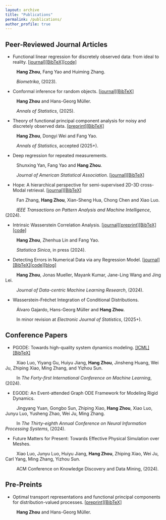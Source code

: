 ```yaml
---
layout: archive
title: "Publications"
permalink: /publications/
author_profile: true
---
```

## Peer-Reviewed Journal Articles

- Functional linear regression for discretely observed data: from ideal to reality. [\[journal\]](https://academic.oup.com/biomet/article-abstract/110/2/381/6726182)[\[BibTeX\]](https://hg-zh.github.io/files/bmka_flr)[\[code\]](https://github.com/hg-zh/FLR)

&nbsp;&nbsp;&nbsp;&nbsp;&nbsp;&nbsp;&nbsp;&nbsp; **Hang Zhou**, Fang Yao and Huiming Zhang.

&nbsp;&nbsp;&nbsp;&nbsp;&nbsp;&nbsp;&nbsp;&nbsp; *Biometrika*, (2023).

- Conformal inference for random objects. [\[journal\]](https://projecteuclid.org/journals/annals-of-statistics/volume-53/issue-3/Conformal-inference-for-random-objects/10.1214/25-AOS2495.full)[\[BibTeX\]](https://hg-zh.github.io/files/arXiv_OC)

&nbsp;&nbsp;&nbsp;&nbsp;&nbsp;&nbsp;&nbsp;&nbsp; **Hang Zhou** and Hans-Georg Müller.

&nbsp;&nbsp;&nbsp;&nbsp;&nbsp;&nbsp;&nbsp;&nbsp;  *Annals of Statistics*, (2025).

- Theory of functional principal component analysis for noisy and discretely observed data. [\[preprint\]](https://arxiv.org/abs/2209.08768)[\[BibTeX\]](https://hg-zh.github.io/files/arXiv_FPCA)

&nbsp;&nbsp;&nbsp;&nbsp;&nbsp;&nbsp;&nbsp;&nbsp; **Hang Zhou**, Dongyi Wei and Fang Yao.

&nbsp;&nbsp;&nbsp;&nbsp;&nbsp;&nbsp;&nbsp;&nbsp; *Annals of Statistics*,  accepted (2025+).



- Deep regression for repeated measurements. 

&nbsp;&nbsp;&nbsp;&nbsp;&nbsp;&nbsp;&nbsp;&nbsp; Shunxing Yan, Fang Yao and **Hang Zhou**.

&nbsp;&nbsp;&nbsp;&nbsp;&nbsp;&nbsp;&nbsp;&nbsp;  *Journal of American Statistical Association*.  [\[journal\]](https://www.tandfonline.com/doi/full/10.1080/01621459.2025.2458344)[\[BibTeX\]](https://hg-zh.github.io/files/drr)

- Hope: A hierarchical perspective for semi-supervised 2D-3D cross-Modal retrieval. [\[journal\]](https://doi.org/10.1109/TPAMI.2024.3412760)[\[BibTeX\]](https://hg-zh.github.io/files/HOPE)

&nbsp;&nbsp;&nbsp;&nbsp;&nbsp;&nbsp;&nbsp;&nbsp; Fan Zhang, **Hang Zhou**, Xian-Sheng Hua, Chong Chen and Xiao Luo. 

&nbsp;&nbsp;&nbsp;&nbsp;&nbsp;&nbsp;&nbsp;&nbsp; *IEEE Transactions on Pattern Analysis and Machine Intelligence*,  (2024).

- Intrinsic Wasserstein Correlation Analysis. [\[journal\]](https://www3.stat.sinica.edu.tw/ss_newpaper/SS-2023-0147_na.pdf)[\[preprint\]](https://arxiv.org/abs/2105.15000)[\[BibTeX\]](https://hg-zh.github.io/files/arXiv_WCCA)[\[code\]](https://github.com/hg-zh/WICA)

&nbsp;&nbsp;&nbsp;&nbsp;&nbsp;&nbsp;&nbsp;&nbsp; **Hang Zhou**, Zhenhua Lin and Fang Yao.

&nbsp;&nbsp;&nbsp;&nbsp;&nbsp;&nbsp;&nbsp;&nbsp; *Statistica Sinica*, in press (2024).

- Detecting Errors in Numerical Data via any Regression Model. [\[journal\]](https://openreview.net/forum?id=CIQ5iemeTw)[\[BibTeX\]](https://hg-zh.github.io/files/arXiv_DE)[\[code\]](https://github.com/hg-zh/RLE)[\[blog\]](https://web-git-jwmueller-regressionblog-cleanlab.vercel.app/blog/regression/)

&nbsp;&nbsp;&nbsp;&nbsp;&nbsp;&nbsp;&nbsp;&nbsp; **Hang Zhou**, Jonas Mueller, Mayank Kumar, Jane-Ling Wang and Jing Lei.

&nbsp;&nbsp;&nbsp;&nbsp;&nbsp;&nbsp;&nbsp;&nbsp; *Journal of Data-centric Machine Learning Research*,  (2024).

- Wasserstein-Fréchet Integration of Conditional Distributions.

&nbsp;&nbsp;&nbsp;&nbsp;&nbsp;&nbsp;&nbsp;&nbsp; Álvaro Gajardo, Hans-Georg Müller and **Hang Zhou**.

&nbsp;&nbsp;&nbsp;&nbsp;&nbsp;&nbsp;&nbsp;&nbsp; In minor revision at *Electronic Journal of Statistics*,  (2025+).






## Conference Papers

- PGODE: Towards high-quality system dynamics modeling. [\[ICML\]](https://openreview.net/forum?id=jrE7geZekq)[\[BibTeX\]](https://hg-zh.github.io/files/PGODE)

&nbsp;&nbsp;&nbsp;&nbsp;&nbsp;&nbsp;&nbsp;&nbsp; Xiao Luo, Yiyang Gu, Huiyu Jiang, **Hang Zhou**, Jinsheng Huang, Wei Ju, Zhiping Xiao, Ming Zhang, and Yizhou Sun.

&nbsp;&nbsp;&nbsp;&nbsp;&nbsp;&nbsp;&nbsp;&nbsp; In *The Forty-first International Conference on Machine Learning*, (2024).

- EGODE: An Event-attended Graph ODE Framework for Modeling Rigid Dynamics. 

&nbsp;&nbsp;&nbsp;&nbsp;&nbsp;&nbsp;&nbsp;&nbsp; Jingyang Yuan, Gongbo Sun, Zhiping Xiao, **Hang Zhou**, Xiao Luo, Junyu Luo, Yusheng Zhao, Wei Ju, Ming Zhang.

&nbsp;&nbsp;&nbsp;&nbsp;&nbsp;&nbsp;&nbsp;&nbsp; In *The Thirty-eighth Annual Conference on Neural Information Processing Systems*, (2024).

- Future Matters for Present: Towards Effective Physical Simulation over Meshes.

&nbsp;&nbsp;&nbsp;&nbsp;&nbsp;&nbsp;&nbsp;&nbsp; Xiao Luo, Junyu Luo, Huiyu Jiang, **Hang Zhou**, Zhiping Xiao, Wei Ju, Carl Yang, Ming Zhang, Yizhou Sun.

&nbsp;&nbsp;&nbsp;&nbsp;&nbsp;&nbsp;&nbsp;&nbsp; ACM Conference on Knowledge Discovery and Data Mining, (2024).

## Pre-Preints 

- Optimal transport representations and functional principal components for distribution-valued processes.  [\[preprint\]](https://arxiv.org/abs/2310.20088)[\[BibTeX\]](https://hg-zh.github.io/files/arXiv_OT)

&nbsp;&nbsp;&nbsp;&nbsp;&nbsp;&nbsp;&nbsp;&nbsp; **Hang Zhou** and Hans-Georg Müller.


